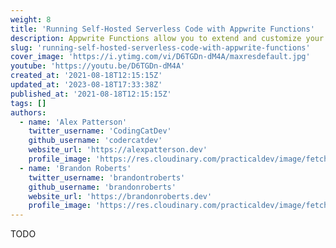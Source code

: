 ```yaml
---
weight: 8
title: 'Running Self-Hosted Serverless Code with Appwrite Functions'
description: Appwrite Functions allow you to extend and customize your Appwrite server functionality by executing your custom code.'
slug: 'running-self-hosted-serverless-code-with-appwrite-functions'
cover_image: 'https://i.ytimg.com/vi/D6TGDn-dM4A/maxresdefault.jpg'
youtube: 'https://youtu.be/D6TGDn-dM4A'
created_at: '2021-08-18T12:15:15Z'
updated_at: '2023-08-18T17:33:38Z'
published_at: '2021-08-18T12:15:15Z'
tags: []
authors:
  - name: 'Alex Patterson'
    twitter_username: 'CodingCatDev'
    github_username: 'codercatdev'
    website_url: 'https://alexpatterson.dev'
    profile_image: 'https://res.cloudinary.com/practicaldev/image/fetch/s--DuCm1EvK--/c_fill,f_auto,fl_progressive,h_640,q_auto,w_640/https://dev-to-uploads.s3.amazonaws.com/uploads/user/profile_image/135713/499d4f5c-6676-497f-b645-a68d3fb8d588.png'
  - name: 'Brandon Roberts'
    twitter_username: 'brandontroberts'
    github_username: 'brandonroberts'
    website_url: 'https://brandonroberts.dev'
    profile_image: 'https://res.cloudinary.com/practicaldev/image/fetch/s---fF_C-aO--/c_fill,f_auto,fl_progressive,h_640,q_auto,w_640/https://dev-to-uploads.s3.amazonaws.com/uploads/user/profile_image/466270/57db4360-a676-4c59-9fd9-80d7265951aa.jpeg'
---
```


TODO
